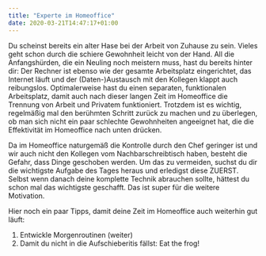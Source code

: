 ```yaml
---
title: "Experte im Homeoffice"
date: 2020-03-21T14:47:17+01:00
---
```


Du scheinst bereits ein alter Hase bei der Arbeit von Zuhause zu sein. Vieles geht schon durch die schiere Gewohnheit leicht von der Hand.
All die Anfangshürden, die ein Neuling noch meistern muss, hast du bereits hinter dir: Der Rechner ist ebenso wie der gesamte Arbeitsplatz eingerichtet, das Internet läuft und der (Daten-)Austausch mit den Kollegen klappt auch reibungslos.
Optimalerweise hast du einen separaten, funktionalen Arbeitsplatz, damit auch nach dieser langen Zeit im Homeoffice die Trennung von Arbeit und Privatem funktioniert.
Trotzdem ist es wichtig, regelmäßig mal den berühmten Schritt zurück zu machen und zu überlegen, ob man sich nicht ein paar schlechte Gewohnheiten angeeignet hat, die die Effektivität im Homeoffice nach unten drücken.

Da im Homeoffice naturgemäß die Kontrolle durch den Chef geringer ist und wir auch nicht den Kollegen vom Nachbarschreibtisch haben, besteht die Gefahr, dass Dinge geschoben werden. Um das zu vermeiden, suchst du dir die wichtigste Aufgabe des Tages heraus und erledigst diese ZUERST. Selbst wenn danach deine komplette Technik abrauchen sollte, hättest du schon mal das wichtigste geschafft.
Das ist super für die weitere Motivation.

Hier noch ein paar Tipps, damit deine Zeit im Homeoffice auch weiterhin gut läuft:

1. Entwickle Morgenroutinen (weiter)
1. Damit du nicht in die Aufschieberitis fällst: Eat the frog!
